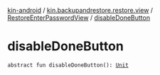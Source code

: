 [kin-android](../../index.md) / [kin.backupandrestore.restore.view](../index.md) / [RestoreEnterPasswordView](index.md) / [disableDoneButton](./disable-done-button.md)

# disableDoneButton

`abstract fun disableDoneButton(): `[`Unit`](https://kotlinlang.org/api/latest/jvm/stdlib/kotlin/-unit/index.html)